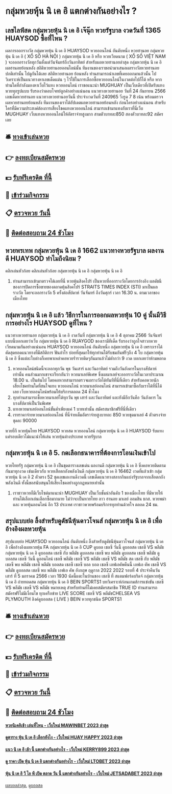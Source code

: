# กลุ่มหวยหุ้น นิ เค อิ แตกต่างกันอย่างไร ?
## เลขไลฟ์สด กลุ่มหวยหุ้น นิ เค อิ เจ๊นุ๊ก หวยรัฐบาล งวดวันที่ 1365 HUAYSOD ซื้อที่ไหน ?
ผลการออกรางวัล กลุ่มหวยหุ้น นิ เค อิ HUAYSOD หวยออนไลน์ อันดับหนึ่ง หวยฮานอย กลุ่มหวยหุ้น นิ เค อิ ( XỔ SỐ HÀ NỘI ) กลุ่มหวยหุ้น นิ เค อิ หรือ หวยเวียดนาม ( XỔ SỐ VIỆT NAM ) จะออกอรางวัลทุกวันตั้งแต่วันจันทร์ถึงวันอาทิตย์ สำหรับผลหวยฮานอยล่าสุด กลุ่มหวยหุ้น นิ เค อิ ผลฮานอยย้อนหลัง สถิติหวยฮานอยออนไลน์นั้น ทีมงานของเราขอนำมาเสนอผลรางวัลหวยฮานอยปกติเท่านั้น ไปดูกันได้เลย
สถิติหวยฮานอย ย้อนหลัง ท่านสามารถนำเลขที่เคยออกมาแล้วนั้น ไปวิเคราะห์เป็นแนวทางหาเลขเด็ดแม่น ๆ ไว้ใช้ในการเลือกซื้อหวยออนไลน์ในงวดต่อไปก็ได้ หรือ หากท่านใดที่กำลังมองหาเว็บไว้แทง หวยออนไลน์ เราขอแนะนำ MUGHUAY เป็นเว็บเดียวที่เปิดรับแทงหวยทุกรูปแบบ รับรองว่าตอบโจทย์ลูกค้าอย่างแน่นอน
แนวทางหวยฮานอย วันที่ 24 กันยายน 2566 เลขเด็ดหวยฮานอย แนวทางหวยฮานอยวันนี้ ประจำงวดวันที่ 240965 วิ่งรูด 7 8 เน้น พร้อมตรวจผลหวยฮานอยย้อนหลัง ทีมงานของเราได้อัปเดตผลหวยฮานอยย้อนหลัง ก่อนใครอย่างแน่นอน สำหรับใครที่มีความประสงค์ต้องการเสี่ยงโชคแทงหวยออนไลน์ สามารถเข้ามาแทงกับเราที่นี่เว็บ MUGHUAY เว็บแทงหวยออนไลน์ให้อัตราจ่ายสูงมาก สามตัวบาทละ850 สองตัวบาทละ92 สมัครเลย

## 🛎 [ทางเข้าเล่นหวย](https://bit.ly/3BG5bNw)
## 👉 [ลงทะเบียนสมัครหวย](https://bit.ly/3BG5bNw)
## 💵 [รับฟรีเครดิต ที่นี้](https://bit.ly/3C3mvgS)
## 👑 [เข้าร่วมกิจกรรม](https://bit.ly/3C3mvgS)
## 📋 [ตรวจหวย วันนี้](https://bit.ly/3C3mvgS)
## 📱 [ติดต่อสอบถาม 24 ชัวโมง](https://bit.ly/3C3mvgS)

## หวยพรเทพ กลุ่มหวยหุ้น นิ เค อิ 1662 แนวทางหวยรัฐบาล ผลงานดี HUAYSOD ทำไมถึงนิยม ?
คลิกเล่นหัวก้อย
คลิกเล่นหัวก้อย กลุ่มหวยหุ้น นิ เค อิ กลุ่มหวยหุ้น นิ เค อิ
1. ท่านสามารถเข้ามาตรวจได้เลยที่นี่ หวยหุ้นสิงคโปร์ เป็นหวยที่ออกรางวัลโดยการอ้างอิง ผลดัชนีของการปิดการซื้อขายของตลาดหุ้นสิงคโปร์ STRAITS TIMES INDEX (STI) มาเป็นผลรางวัล โดยจะออกรางวัล 5 ครั้งต่อสัปดาห์ วันจันทร์ ถึงวันศุกร์ เวลา 16.30 น. ตามเวลาของเมืองไทย

## กลุ่มหวยหุ้น นิ เค อิ แล้ว วิธีการในการออกผลหวยหุ้น 10 คู่ นั้นมีวิธีการอย่างไร HUAYSOD ดูที่ไหน ?
แนวทางหวยฮานอย กลุ่มหวยหุ้น นิ เค อิ งวดวันที่ กลุ่มหวยหุ้น นิ เค อิ 4 ตุลาคม 2566 วันจันทร์แบบนี้บอกเลยว่าเว็บ กลุ่มหวยหุ้น นิ เค อิ RUAYGOD ของเรามีทีเด็ด รับรองว่าถูกใจสาวกหวยเวียดนามกันอย่างแน่นอน HUAYSOD หวยออนไลน์ อันดับหนึ่ง กลุ่มหวยหุ้น นิ เค อิ เพราะเราได้คัดสุดยอดแนวทางที่มีสถิติการ ฟันกำไร บ่อยที่สุดมาให้ทุกท่านได้รับชมกันฟรีๆถึง 4 ใบ กลุ่มหวยหุ้น นิ เค อิ ซึ่งแต่ละใบต่างก็เคยพาเหล่าคอหวยร่ำรวยติดๆกันมาแล้วไม่ต่ำกว่า 9 งวด บอกเลยว่าห้ามพลาด
1. หวยออนไลน์ชนิดนี้จะออกทุกวัน พุธ วันเสาร์ และวันอาทิตย์ รวมถึงวันอังคารในบางสัปดาห์เท่านั้น คนส่วนมากเขาจะเรียกกันว่า หวยมาเลย์พิเศษ ซึ่งผลมาเลย์จะออกรางวัลในเวลาประมาณ 18.00 น. เป็นต้นไป โดยคอหวยสามารถตรวจผลรางวัลได้ทันทีที่นี่ที่เดียว สำหรับคอหวยนักเสี่ยงโชคท่านใดที่สนใจแทง หวยออนไลน์ หวยมาเลย์ออนไลน์ สามารถเข้ามาซื้อกับเราได้ที่นี่ได้เลย เว็บหวยออนไลน์พร้อมให้บริการตลอด 24 ชั่วโมง
2. ทุกท่านสามารถซื้อหวยมาเลย์ได้ทุกวัน พุธ เสาร์ และวันอาทิตย์ และยังมีอีกวันคือ วันอังคาร ในบางสัปดาห์เป็นวันพิเศษ
3. แทงหวยมาเลย์ออนไลน์ขั้นต่ำเพียงแค่ 1 บาทเท่านั้น สมัครสมาชิกฟรีที่นี่ที่เดียว
4. เรทราคาจ่ายหวยมาเลย์ออนไลน์ ที่นี่จ่ายเต็มอัตราจ่ายสูงบาทละ 850 หวยชุดมาเลย์ 4 ตัวตรงจ่ายชุดละ 90000

หวยยี่กี
หวยหุ้นไทย HUAYSOD หวยสด หวยออนไลน์ กลุ่มหวยหุ้น นิ เค อิ HUAYSOD รับแทงแค่รอบเดียวไม่แนะนำให้เล่น
หวยหุ้นต่างประเทศ
หวยรัฐบาล

## กลุ่มหวยหุ้น นิ เค อิ 5. กดเลือกธนาคารที่ต้องการโอนเงินเข้าไป
หวยไทยรัฐ กลุ่มหวยหุ้น นิ เค อิ เป็นชุดตารางเลขเด่น ผลงานดี กลุ่มหวยหุ้น นิ เค อิ ซึ่งคอหวยติดตามกันมาทุกงวด เช่นเดียวกับ หวยเสือตกถังพลังเงินดี กลุ่มหวยหุ้น นิ เค อิ 16462 งวดที่แล้วเข้า กลุ่มหวยหุ้น นิ เค อิ 2 ตัวตรง 52 ชุดเลขผลงานดีงวดนี้ เลขเด็ดแนวทางสลากกินแบ่งรัฐบาลจากเสือตกถังพลังเงินดี ทั้งนี้ขอสนับสนุนให้เสี่ยงโชคอย่างถูกกฎหมายเท่านั้น
1. เราชาวหวยก็มีเว็บไซต์มาแนะนำ MUGHUAY เป็นเว็บชั้นนำอันดับ 1 ของเมืองไทย ที่มีหวยให้ท่านได้เลือกเล่นเลือกซื้อมากมาย ไม่ว่าจะเป็นหวยไทย ลาว ฮานอย มาเลย์ ออมสิน ธกส. หวยพม่า และ หวยหุ้นออนไลน์ อีก 13 ประเทศ เราชาวหวยพร้อมบริการทุกท่านด้วยใจ ตลอด 24 ชม.

## สรุปแบบย่อ ลิ้งสำหรับดูดัชนีหุ้นดาวโจนส์ กลุ่มหวยหุ้น นิ เค อิ เพื่ออ้างอิงผลหวยหุ้น
สรุปแบบย่อ HUAYSOD หวยออนไลน์ อันดับหนึ่ง ลิ้งสำหรับดูดัชนีหุ้นดาวโจนส์ กลุ่มหวยหุ้น นิ เค อิ เพื่ออ้างอิงผลหวยหุ้น FA กลุ่มหวยหุ้น นิ เค อิ CUP ดูบอล เชลซี วันนี้ ดูบอลสด เชลซี VS พลีมัธ กลุ่มหวยหุ้น นิ เค อิ ดูบอลสด เชลซี กับ พลีมัธ ดูบอลสด เชลซี พบ พลีมัธ ดูบอลสด เชลซี พลีมัธ ดูบอลสด เชลซี วันนี้ ดูออนไลน์ เชลซี พลีมัธ เชลซี VS พลีมัธ เชลซี VS พลีมัธ สด เชลซี กับ พลีมัธ เชลซี พบ พลีมัธ เชลซี พลีมัธ บอลสด เชลซี เชลซี บอล บอล เชลซี เอฟเอคัพคืนนี้ เอฟเอ คัพ
เชลซี VS พลีมัธ
ดูบอลสด เชลซี พบ พลีมัธ เอฟเอ คัพ อังกฤษ ฤดูกาล 2022 2022 รอบที่ 4 ประจำคืนวัน เสาร์ ที่ 5 มกราคม 2566 เวลา 1930 นัดนี้แตะในบ้านของ เชลซี ที่ สแตมฟอร์ดบริดจ์ กลุ่มหวยหุ้น นิ เค อิ ถ่ายทอดสด กลุ่มหวยหุ้น นิ เค อิ BEIN SPORTS1
บทวิเคราะห์ก่อนเกมส์การแข่งขัน เชลซี VS พลีมัธ
เชลซี VS พลีมัธ
หมายเหตุ สำหรับท่านที่ไม่เคยสมัครสมาชิค TRUE ID ท่านสามารถ สมัครฟรีไม่มีเงื่อนไข ทุกเครือข่าย
LIVE SCORE เชลซี VS พลีมัธCHELSEA VS PLYMOUTH
ลิงค์ดูบอลสด ( LIVE )
 BEIN หวยทุกชนิด SPORTS1 

## 🛎 [ทางเข้าเล่นหวย](https://bit.ly/3BG5bNw)
## 👉 [ลงทะเบียนสมัครหวย](https://bit.ly/3BG5bNw)
## 💵 [รับฟรีเครดิต ที่นี้](https://bit.ly/3C3mvgS)
## 👑 [เข้าร่วมกิจกรรม](https://bit.ly/3C3mvgS)
## 📋 [ตรวจหวย วันนี้](https://bit.ly/3C3mvgS)
## 📱 [ติดต่อสอบถาม 24 ชัวโมง](https://bit.ly/3C3mvgS)

#### [หวยนิเคอิเช้า เล่นที่ไหน - เว็บใหม่ MAWINBET 2023 ล่าสุด](https://atom.io/themes/หวยนิเคอิเช้า%20เล่นที่ไหน%20-%20เว็บใหม่%20mawinbet%202023%20ล่าสุด)
#### [ดูตาราง หุ้น นิ เค อิ เลือกยังไง - เว็บใหม่ HUAY HAPPY 2023 ล่าสุด](https://atom.io/themes/ดูตาราง%20หุ้น%20นิ%20เค%20อิ%20เลือกยังไง%20-%20เว็บใหม่%20huay%20happy%202023%20ล่าสุด)
#### [แนว นิ เค อิ เช้า นี้ แตกต่างกันอย่างไร - เว็บใหม่ KERRY899 2023 ล่าสุด](https://atom.io/themes/แนว%20นิ%20เค%20อิ%20เช้า%20นี้%20แตกต่างกันอย่างไร%20-%20เว็บใหม่%20kerry899%202023%20ล่าสุด)
#### [ดู ราคา เปิด หุ้น นิ เค อิ แตกต่างกันอย่างไร - เว็บใหม่ LTOBET 2023 ล่าสุด](https://atom.io/themes/ดู%20ราคา%20เปิด%20หุ้น%20นิ%20เค%20อิ%20แตกต่างกันอย่างไร%20-%20เว็บใหม่%20ltobet%202023%20ล่าสุด)
#### [หุ้น นิ เค อิ วี ไอ พี เปิด ตลาด วัน นี้ แตกต่างกันอย่างไร - เว็บใหม่ JETSADABET 2023 ล่าสุด](https://atom.io/themes/หุ้น%20นิ%20เค%20อิ%20วี%20ไอ%20พี%20เปิด%20ตลาด%20วัน%20นี้%20แตกต่างกันอย่างไร%20-%20เว็บใหม่%20jetsadabet%202023%20ล่าสุด)

[ผลบอลล่าสุด](https://siamsport.tv "ผลบอลล่าสุด"), [ดูบอลสด](https://siamsport.tv/ดูบอลสด "ดูบอลสด")